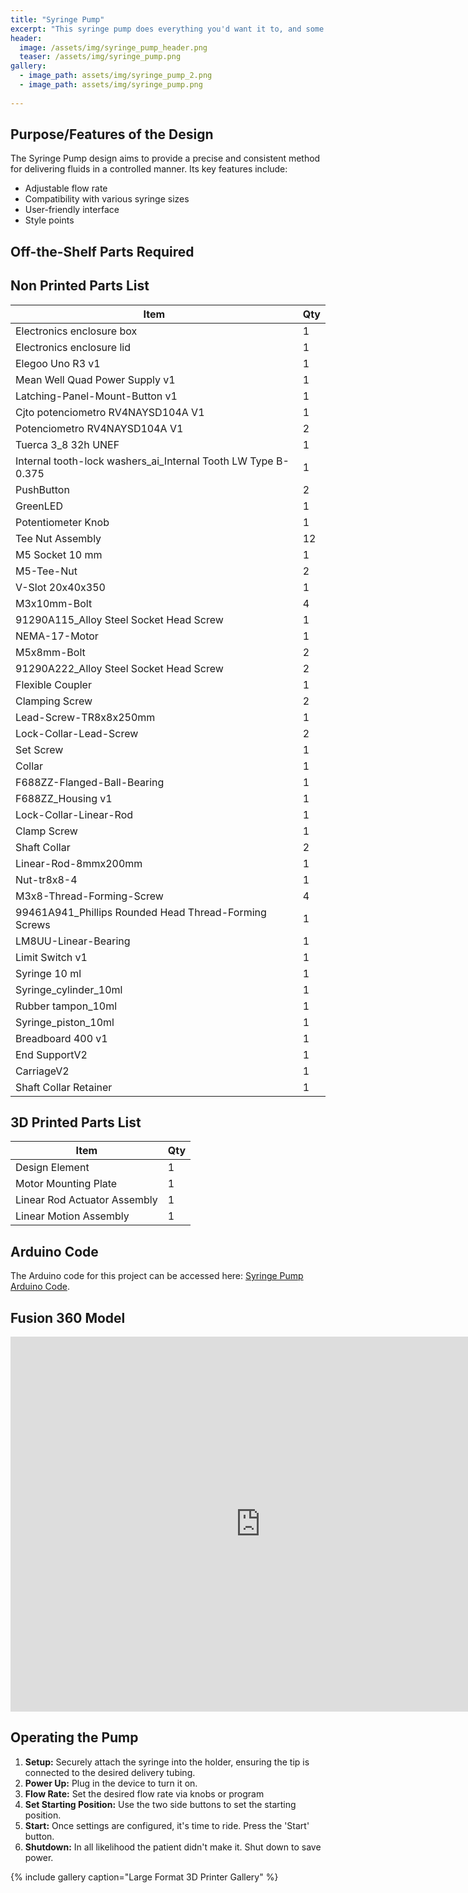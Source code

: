 ```yaml
---
title: "Syringe Pump"
excerpt: "This syringe pump does everything you'd want it to, and some things you wouldn't."
header:
  image: /assets/img/syringe_pump_header.png
  teaser: /assets/img/syringe_pump.png
gallery:
  - image_path: assets/img/syringe_pump_2.png
  - image_path: assets/img/syringe_pump.png
   
---
```


## Purpose/Features of the Design

The Syringe Pump design aims to provide a precise and consistent method for delivering fluids in a controlled manner. Its key features include:
- Adjustable flow rate
- Compatibility with various syringe sizes
- User-friendly interface
- Style points

## Off-the-Shelf Parts Required

## Non Printed Parts List

| Item                                      | Qty  |
|-------------------------------------------|------|
| Electronics enclosure box                 | 1    |
| Electronics enclosure lid                 | 1    |
| Elegoo Uno R3 v1                          | 1    |
| Mean Well Quad Power Supply v1            | 1    |
| Latching-Panel-Mount-Button v1            | 1    |
| Cjto potenciometro RV4NAYSD104A V1        | 1    |
| Potenciometro RV4NAYSD104A V1             | 2    |
| Tuerca 3_8 32h UNEF                       | 1    |
| Internal tooth-lock washers_ai_Internal Tooth LW Type B-0.375 | 1 |
| PushButton                                | 2    |
| GreenLED                                  | 1    |
| Potentiometer Knob                        | 1    |
| Tee Nut Assembly                          | 12   |
| M5 Socket 10 mm                           | 1    |
| M5-Tee-Nut                                | 2    |
| V-Slot 20x40x350                          | 1    |
| M3x10mm-Bolt                              | 4    |
| 91290A115_Alloy Steel Socket Head Screw   | 1    |
| NEMA-17-Motor                             | 1    |
| M5x8mm-Bolt                               | 2    |
| 91290A222_Alloy Steel Socket Head Screw   | 2    |
| Flexible Coupler                          | 1    |
| Clamping Screw                            | 2    |
| Lead-Screw-TR8x8x250mm                    | 1    |
| Lock-Collar-Lead-Screw                    | 2    |
| Set Screw                                 | 1    |
| Collar                                    | 1    |
| F688ZZ-Flanged-Ball-Bearing               | 1    |
| F688ZZ_Housing v1                         | 1    |
| Lock-Collar-Linear-Rod                    | 1    |
| Clamp Screw                               | 1    |
| Shaft Collar                              | 2    |
| Linear-Rod-8mmx200mm                      | 1    |
| Nut-tr8x8-4                               | 1    |
| M3x8-Thread-Forming-Screw                 | 4    |
| 99461A941_Phillips Rounded Head Thread-Forming Screws | 1 |
| LM8UU-Linear-Bearing                      | 1    |
| Limit Switch v1                           | 1    |
| Syringe 10 ml                             | 1    |
| Syringe_cylinder_10ml                     | 1    |
| Rubber tampon_10ml                        | 1    |
| Syringe_piston_10ml                       | 1    |
| Breadboard 400 v1                         | 1    |
| End SupportV2                             | 1    |
| CarriageV2                                | 1    |
| Shaft Collar Retainer                     | 1    |

## 3D Printed Parts List

| Item                       | Qty  |
|----------------------------|------|
| Design Element             | 1    |
| Motor Mounting Plate       | 1    |
| Linear Rod Actuator Assembly | 1    |
| Linear Motion Assembly       | 1    |


## Arduino Code

The Arduino code for this project can be accessed here: [Syringe Pump Arduino Code](/assets/syringe_pump_code.ino).

## Fusion 360 Model

<iframe src="https://vanderbilt643.autodesk360.com/shares/public/SH512d4QTec90decfa6ed22154bff88b5cc3?mode=embed" width="800" height="600" allowfullscreen="true" webkitallowfullscreen="true" mozallowfullscreen="true"  frameborder="0"></iframe>

## Operating the Pump

1. **Setup:** Securely attach the syringe into the holder, ensuring the tip is connected to the desired delivery tubing.
2. **Power Up:** Plug in the device to turn it on.
3. **Flow Rate:** Set the desired flow rate via knobs or program
4. **Set Starting Position:** Use the two side buttons to set the starting position.
5. **Start:** Once settings are configured, it's time to ride. Press the 'Start' button.
6. **Shutdown:** In all likelihood the patient didn't make it. Shut down to save power. 

{% include gallery caption="Large Format 3D Printer Gallery" %}
